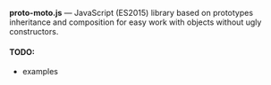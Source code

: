 **proto-moto.js** — JavaScript (ES2015) library based on prototypes inheritance 
and composition for easy work with objects without ugly constructors.

#### TODO:
- examples